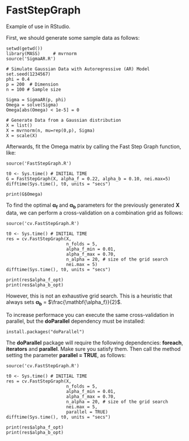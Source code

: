 # FastStepGraph

Example of use in RStudio. 

First, we should generate some sample data as follows:
```{r}
setwd(getwd())
library(MASS)     # mvrnorm
source('SigmaAR.R')

# Simulate Gaussian Data with Autoregressive (AR) Model
set.seed(1234567)
phi = 0.4 
p = 200  # Dimension
n = 100 # Sample size

Sigma = SigmaAR(p, phi)
Omega = solve(Sigma)  
Omega[abs(Omega) < 1e-5] = 0  

# Generate Data from a Gaussian distribution 
X = list()
X = mvrnorm(n, mu=rep(0,p), Sigma)
X = scale(X)
```

Afterwards, fit the Omega matrix by calling the Fast Step Graph function, like:

```{r}
source('FastStepGraph.R')

t0 <- Sys.time() # INITIAL TIME
G = FastStepGraph(X, alpha_f = 0.22, alpha_b = 0.10, nei.max=5)
difftime(Sys.time(), t0, units = "secs")

print(G$Omega)
```

To find the optimal $\mathbf{\alpha_f}$ and $\mathbf{\alpha_b}$ parameters for the previously generated **X** data, we can perform a cross-validation on a combination grid as follows:

```{r}
source('cv.FastStepGraph.R')

t0 <- Sys.time() # INITIAL TIME
res = cv.FastStepGraph(X, 
                       n_folds = 5, 
                       alpha_f_min = 0.01, 
                       alpha_f_max = 0.70,
                       n_alpha = 20, # size of the grid search
                       nei.max = 5)
difftime(Sys.time(), t0, units = "secs")

print(res$alpha_f_opt)
print(res$alpha_b_opt)
```
However, this is not an exhaustive grid search. This is a heuristic that always sets $\mathbf{\alpha_b}$ = $\frac{\mathbf{\alpha_f}}{2}$.

To increase performace you can execute the same cross-validation in parallel, but the **doParallel** dependency must be installed:

```{r}
install.packages("doParallel")
```

The **doParallel** package will require the following dependencies: **foreach**, **iterators** and **parallel**. Make sure you satisfy them. Then call the method setting the parameter **parallel = TRUE**, as follows:

```{r}
source('cv.FastStepGraph.R')

t0 <- Sys.time() # INITIAL TIME
res = cv.FastStepGraph(X, 
                       n_folds = 5, 
                       alpha_f_min = 0.01, 
                       alpha_f_max = 0.70,
                       n_alpha = 20, # size of the grid search
                       nei.max = 5,
                       parallel = TRUE)
difftime(Sys.time(), t0, units = "secs")

print(res$alpha_f_opt)
print(res$alpha_b_opt)
```
